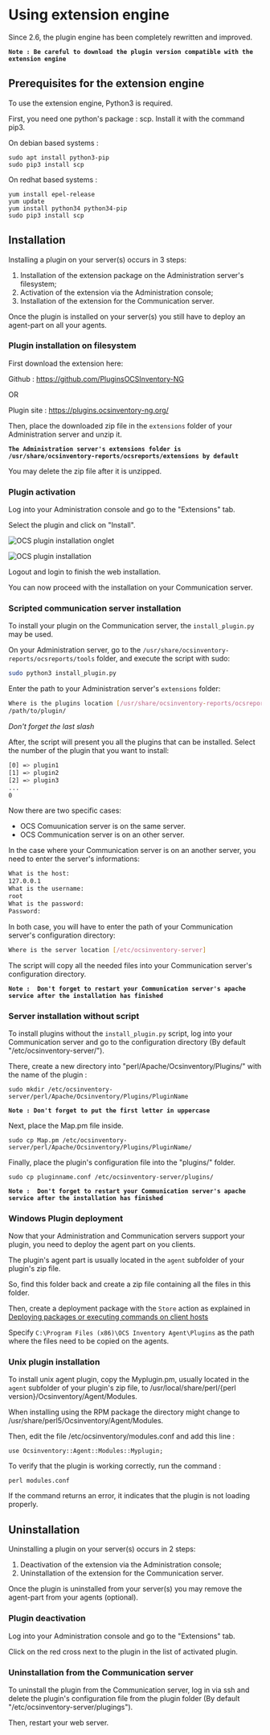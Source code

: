 # Using extension engine

Since 2.6, the plugin engine has been completely rewritten and improved.

**`Note : Be careful to download the plugin version compatible with the extension engine`**

## Prerequisites for the extension engine

To use the extension engine, Python3 is required.

First, you need one python's package : scp.
Install it with the command pip3.

On debian based systems :

```
sudo apt install python3-pip
sudo pip3 install scp
```

On redhat based systems :

```
yum install epel-release
yum update
yum install python34 python34-pip
sudo pip3 install scp
```

## Installation

Installing a plugin on your server(s) occurs in 3 steps:

1. Installation of the extension package on the Administration server's filesystem;
2. Activation of the extension via the Administration console;
3. Installation of the extension for the Communication server.

Once the plugin is installed on your server(s) you still have to deploy an agent-part on all your agents.

### Plugin installation on filesystem

First download the extension here:

Github : https://github.com/PluginsOCSInventory-NG

OR

Plugin site : https://plugins.ocsinventory-ng.org/

Then, place the downloaded zip file in the `extensions` folder of your Administration server and unzip it.

**` The Administration server's extensions folder is /usr/share/ocsinventory-reports/ocsreports/extensions by default `**

You may delete the zip file after it is unzipped.

### Plugin activation

Log into your Administration console and go to the "Extensions" tab.

Select the plugin and click on "Install".

![OCS plugin installation onglet](../../img/server/reports/plugin_installation_onglet.png)

![OCS plugin installation](../../img/server/reports/plugin_installation.png)

Logout and login to finish the web installation.

You can now proceed with the installation on your Communication server.

### Scripted communication server installation

To install your plugin on the Communication server, the `install_plugin.py` may be used.

On your Administration server, go to the `/usr/share/ocsinventory-reports/ocsreports/tools` 
folder, and execute the script with sudo:

```bash
sudo python3 install_plugin.py
```

Enter the path to your Administration server's `extensions` folder:

```bash
Where is the plugins location [/usr/share/ocsinventory-reports/ocsreports/extensions/]
/path/to/plugin/
```

_Don't forget the last slash_

After, the script will present you all the plugins that can be installed.
Select the number of the plugin that you want to install:

``` bash
[0] => plugin1
[1] => plugin2
[2] => plugin3
...
0
```

Now there are two specific cases:

 * OCS Comuunication server is on the same server.
 * OCS Communication server is on an other server.

In the case where your Communication server is on an another server, you need to enter 
the server's informations:

``` bash
What is the host:
127.0.0.1
What is the username:
root
What is the password:
Password:
```

In both case, you will have to enter the path of your Communication server's configuration directory:

``` bash
Where is the server location [/etc/ocsinventory-server]

```

The script will copy all the needed files into your Communication server's configuration directory.

**`Note :  Don't forget to restart your Communication server's apache service after the installation has finished`**

### Server installation without script

To install plugins without the `install_plugin.py` script, log into your Communication server and go to the configuration 
directory (By default "/etc/ocsinventory-server/").

There, create a new directory into "perl/Apache/Ocsinventory/Plugins/" with the name of the plugin :

```
sudo mkdir /etc/ocsinventory-server/perl/Apache/Ocsinventory/Plugins/PluginName
```

**`Note : Don't forget to put the first letter in uppercase`**

Next, place the Map.pm file inside.

```
sudo cp Map.pm /etc/ocsinventory-server/perl/Apache/Ocsinventory/Plugins/PluginName/
```

Finally, place the plugin's configuration file into the "plugins/" folder.

```
sudo cp pluginname.conf /etc/ocsinventory-server/plugins/
```

**`Note :  Don't forget to restart your Communication server's apache service after the installation has finished`**

### Windows Plugin deployment 

Now that your Administration and Communication servers support your plugin, you need to deploy the agent part on you clients.

The plugin's agent part is usually located in the `agent` subfolder of your plugin's zip file.

So, find this folder back and create a zip file containing all the files in this folder.

Then, create a deployment package with the `Store` action as explained in 
[Deploying packages or executing commands on client hosts](../05.Deployment/Deploying-packages-or-executing-commands-on-client-hosts.md)

Specify `C:\Program Files (x86)\OCS Inventory Agent\Plugins` as the path where the files need to be copied on the agents.

### Unix plugin installation

To install unix agent plugin, copy the Myplugin.pm, usually located in the `agent` subfolder of your plugin's zip file, to /usr/local/share/perl/{perl version}/Ocsinventory/Agent/Modules.

When installing using the RPM package the directory might change to /usr/share/perl5/Ocsinventory/Agent/Modules.

Then, edit the file /etc/ocsinventory/modules.conf and add this line :

    use Ocsinventory::Agent::Modules::Myplugin;

To verify that the plugin is working correctly, run the command :

    perl modules.conf

If the command returns an error, it indicates that the plugin is not loading properly.

## Uninstallation

Uninstalling a plugin on your server(s) occurs in 2 steps:

1. Deactivation of the extension via the Administration console;
3. Uninstallation of the extension for the Communication server.

Once the plugin is uninstalled from your server(s) you may remove the agent-part from your agents (optional).

### Plugin deactivation

Log into your Administration console and go to the "Extensions" tab.

Click on the red cross next to the plugin in the list of activated plugin.

### Uninstallation from the Communication server

To uninstall the plugin from the Communication server, log in via ssh and delete the plugin's configuration file
from the plugin folder (By default "/etc/ocsinventory-server/plugings").

Then, restart your web server.
